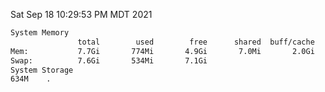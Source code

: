 Sat Sep 18 10:29:53 PM MDT 2021
```bash
System Memory
               total        used        free      shared  buff/cache   available
Mem:           7.7Gi       774Mi       4.9Gi       7.0Mi       2.0Gi       6.5Gi
Swap:          7.6Gi       534Mi       7.1Gi
System Storage
634M	.
```
```bash

